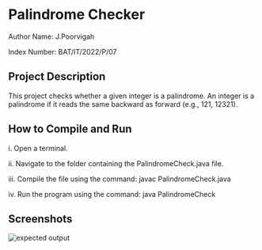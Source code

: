 
# Palindrome Checker

Author Name: J.Poorvigah

Index Number: BAT/IT/2022/P/07



## Project Description
This project checks whether a given integer is a palindrome. An integer is a palindrome if it reads the same backward as forward (e.g., 121, 12321).


## How to Compile and Run
i.  Open a terminal.

ii. Navigate to the folder containing the 
     PalindromeCheck.java file.

iii. Compile the file using the command:
     javac PalindromeCheck.java

 iv.   Run the program using the command:
    java PalindromeCheck


## Screenshots

![expected output](https://github.com/user-attachments/assets/f9c65086-2a5f-4236-bd21-40cfe5bbda34)


